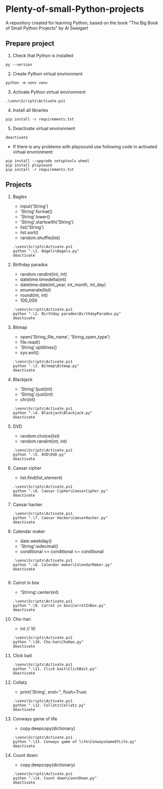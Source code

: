 # Plenty-of-small-Python-projects
A repository created for learning Python, based on the book "The Big Book of Small Python Projects" by Al Sweigart

## Prepare project 

1. Check that Python is installed
```
py --version
```

2. Create Python virtual environment
```
python -m venv venv
```

3. Activate Python virtual environment
```
.\venv\Scripts\Activate.ps1
```

4. Install all libraries
```
pip install -r requirements.txt
```

5. Deactivate virtual environment
```
deactivate
```

* If there is any problems with playsound use following code in activated virtual environment:
```
pip install --upgrade setuptools wheel
pip install playsound
pip install -r requirements.txt
```

## Projects 
1. Bagles
    - input('String')
    - 'String'.format()
    - 'String'.lower()
    - 'String'.startswith('String')
    - list('String')
    - list.sort()
    - random.shuffle(list)

    ```
    .\venv\Scripts\Activate.ps1
    python ".\1. Bagels\Bagels.py"
    deactivate
    ```

2. Birthday paradox
    - random.randint(int, int)
    - datetime.timedelta(int)
    - datetime.date(int_year, int_month, int_day)
    - enumerate(list)
    - round(int, int)
    - 100_000

    ```
    .\venv\Scripts\Activate.ps1
    python ".\2. Birthday paradox\BirthdayParadox.py"
    deactivate
    ```

3. Bitmap
    - open('String_file_name', 'String_open_type')
    - file.read()
    - 'String'.splitlines()
    - sys.exit()

    ```
    .\venv\Scripts\Activate.ps1
    python ".\3. Bitmap\Bitmap.py"
    deactivate
    ```

4. Blackjack
    - 'String'.ljust(int)
    - 'String'.rjust(int)
    - chr(int) 

    ```
    .\venv\Scripts\Activate.ps1
    python ".\4. Blackjack\Blackjack.py"
    deactivate
    ```

5. DVD
    - random.choice(list)
    - random.randint(int, int)

    ```
    .\venv\Scripts\Activate.ps1
    python ".\5. DVD\DVD.py"
    deactivate
    ```

6. Caesar cipher
    - list.find(list_element)

    ```
    .\venv\Scripts\Activate.ps1
    python ".\6. Caesar Cipher\CaesarCipher.py"
    deactivate
    ```

7. Caesar hacker

    ```
    .\venv\Scripts\Activate.ps1
    python ".\7. Caesar Hacker\CaesarHacker.py"
    deactivate
    ```

8. Calendar maker
    - date.weekday() 
    - 'String'.isdecimal()
    - conditional <= conditional <= conditional 
    
    ```
    .\venv\Scripts\Activate.ps1
    python ".\8. Calendar maker\CalendarMaker.py"
    deactivate
    ```
    ```

9. Carrot in box
    - 'Strirng'.center(int)
    
    ```
    .\venv\Scripts\Activate.ps1
    python ".\9. Carrot in box\CarrotInBox.py"
    deactivate
    ```

10. Cho-han
    - int // 10 
    
    ```
    .\venv\Scripts\Activate.ps1
    python ".\10. Cho-han\ChoHan.py"
    deactivate
    ```
    
11. Click bait
    
    ```
    .\venv\Scripts\Activate.ps1
    python ".\11. Click bait\ClickBait.py"
    deactivate
    ```
    
12. Collatz
    - print('String', end='', flush=True)
    
    ```
    .\venv\Scripts\Activate.ps1
    python ".\12. Collatz\Collatz.py"
    deactivate
    ```

13. Conways game of life
    - copy.deepcopy(dictionary)
    
    ```
    .\venv\Scripts\Activate.ps1
    python ".\13. Conways game of life\ConwaysGameOfLife.py"
    deactivate
    ```

14. Count down
    - copy.deepcopy(dictionary)
    
    ```
    .\venv\Scripts\Activate.ps1
    python ".\14. Count down\CountDown.py"
    deactivate
    ```







